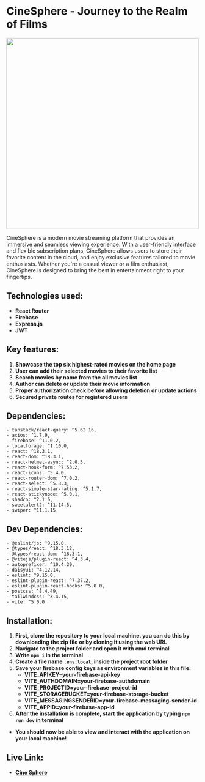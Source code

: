 # CineSphere - Journey to the Realm of Films

  <img height="500" width="100%" src="https://i.ibb.co.com/2NmjKcZ/cine-spher.webp"  />
   <img width="20" />

CineSphere is a modern movie streaming platform that provides an immersive and seamless viewing experience. With a user-friendly interface and flexible subscription plans, CineSphere allows users to store their favorite content in the cloud, and enjoy exclusive features tailored to movie enthusiasts. Whether you're a casual viewer or a film enthusiast, CineSphere is designed to bring the best in entertainment right to your fingertips.

## Technologies used:
- **React Router**
- **Firebase**
- **Express.js**
- **JWT**

## Key features:
1. **Showcase the top six highest-rated movies on the home page**
2. **User can add their selected movies to their favorite list** 
3. **Search movies by name from the all movies list**
4. **Author can delete or update their movie information** 
5. **Proper authorization check before allowing deletion or update actions**
6. **Secured private routes for registered users**

## Dependencies:
    - tanstack/react-query: ^5.62.16,
    - axios: ^1.7.9,
    - firebase: ^11.0.2,
    - localforage: ^1.10.0,
    - react: ^18.3.1,
    - react-dom: ^18.3.1,
    - react-helmet-async: ^2.0.5,
    - react-hook-form: ^7.53.2,
    - react-icons: ^5.4.0,
    - react-router-dom: ^7.0.2,
    - react-select: ^5.8.3,
    - react-simple-star-rating: ^5.1.7,
    - react-stickynode: ^5.0.1,
    - shadcn: ^2.1.6,
    - sweetalert2: ^11.14.5,
    - swiper: ^11.1.15

## Dev Dependencies:
    - @eslint/js: ^9.15.0,
    - @types/react: ^18.3.12,
    - @types/react-dom: ^18.3.1,
    - @vitejs/plugin-react: ^4.3.4,
    - autoprefixer: ^10.4.20,
    - daisyui: ^4.12.14,
    - eslint: ^9.15.0,
    - eslint-plugin-react: ^7.37.2,
    - eslint-plugin-react-hooks: ^5.0.0,
    - postcss: ^8.4.49,
    - tailwindcss: ^3.4.15,
    - vite: ^5.0.0


## Installation:
1. **First, clone the repository to your local machine. you can do this by downloading the zip file or by cloning it using the web URL**
2. **Navigate to the project folder and open it with cmd terminal**
3. **Write <code>npm i</code> in the terminal**
4. **Create a file name <code>.env.local</code>, inside the project root folder**
5. **Save your firebase config keys as environment variables in this file:**
   - **VITE_APIKEY=your-firebase-api-key**
    - **VITE_AUTHDOMAIN=your-firebase-authdomain**
    - **VITE_PROJECTID=your-firebase-project-id**
    - **VITE_STORAGEBUCKET=your-firebase-storage-bucket**
    - **VITE_MESSAGINGSENDERID=your-firebase-messaging-sender-id**
    - **VITE_APPID=your-firebase-app-id**
6. **After the installation is complete, start the application by typing <code>npm run dev</code> in terminal**

- **You should now be able to view and interact with the application on your local machine!**

##  Live Link:
- **[Cine Sphere](https://cine-sphere-2d6f3.web.app)**
